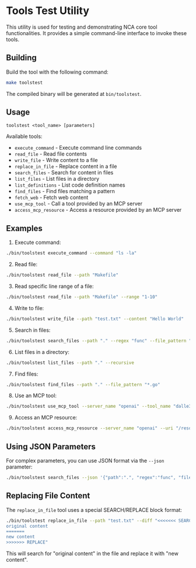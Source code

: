 # Tools Test Utility

This utility is used for testing and demonstrating NCA core tool functionalities. It provides a simple command-line interface to invoke these tools.

## Building

Build the tool with the following command:

```bash
make toolstest
```

The compiled binary will be generated at `bin/toolstest`.

## Usage

```
toolstest <tool_name> [parameters]
```

Available tools:
- `execute_command` - Execute command line commands
- `read_file` - Read file contents
- `write_file` - Write content to a file
- `replace_in_file` - Replace content in a file
- `search_files` - Search for content in files
- `list_files` - List files in a directory
- `list_definitions` - List code definition names
- `find_files` - Find files matching a pattern
- `fetch_web` - Fetch web content
- `use_mcp_tool` - Call a tool provided by an MCP server
- `access_mcp_resource` - Access a resource provided by an MCP server

## Examples

1. Execute command:
```bash
./bin/toolstest execute_command --command "ls -la"
```

2. Read file:
```bash
./bin/toolstest read_file --path "Makefile"
```

3. Read specific line range of a file:
```bash
./bin/toolstest read_file --path "Makefile" --range "1-10"
```

4. Write to file:
```bash
./bin/toolstest write_file --path "test.txt" --content "Hello World"
```

5. Search in files:
```bash
./bin/toolstest search_files --path "." --regex "func" --file_pattern "*.go"
```

6. List files in a directory:
```bash
./bin/toolstest list_files --path "." --recursive
```

7. Find files:
```bash
./bin/toolstest find_files --path "." --file_pattern "*.go"
```

8. Use an MCP tool:
```bash
./bin/toolstest use_mcp_tool --server_name "openai" --tool_name "dalle3" --arguments '{"prompt":"a cat"}'
```

9. Access an MCP resource:
```bash
./bin/toolstest access_mcp_resource --server_name "openai" --uri "/resources/images/latest"
```

## Using JSON Parameters

For complex parameters, you can use JSON format via the `--json` parameter:

```bash
./bin/toolstest search_files --json '{"path":".", "regex":"func", "file_pattern":"*.go"}'
```

## Replacing File Content

The `replace_in_file` tool uses a special SEARCH/REPLACE block format:

```bash
./bin/toolstest replace_in_file --path "test.txt" --diff "<<<<<<< SEARCH
original content
=======
new content
>>>>>>> REPLACE"
```

This will search for "original content" in the file and replace it with "new content". 
